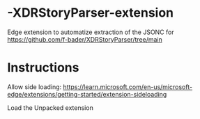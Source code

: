 # -XDRStoryParser-extension
Edge extension to automatize extraction of the JSONC for https://github.com/f-bader/XDRStoryParser/tree/main


# Instructions
Allow side loading: https://learn.microsoft.com/en-us/microsoft-edge/extensions/getting-started/extension-sideloading

Load the Unpacked extension
